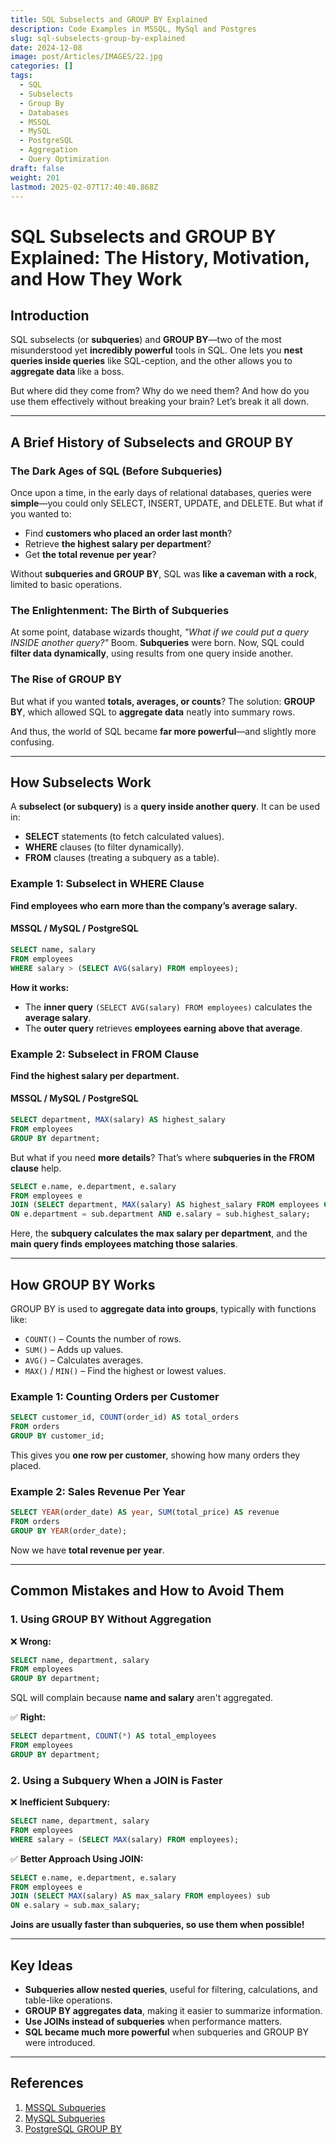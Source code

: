 ```yaml
---
title: SQL Subselects and GROUP BY Explained
description: Code Examples in MSSQL, MySql and Postgres
slug: sql-subselects-group-by-explained
date: 2024-12-08
image: post/Articles/IMAGES/22.jpg
categories: []
tags:
  - SQL
  - Subselects
  - Group By
  - Databases
  - MSSQL
  - MySQL
  - PostgreSQL
  - Aggregation
  - Query Optimization
draft: false
weight: 201
lastmod: 2025-02-07T17:40:40.868Z
---
```

# SQL Subselects and GROUP BY Explained: The History, Motivation, and How They Work

## Introduction

SQL subselects (or **subqueries**) and **GROUP BY**—two of the most misunderstood yet **incredibly powerful** tools in SQL. One lets you **nest queries inside queries** like SQL-ception, and the other allows you to **aggregate data** like a boss.

But where did they come from? Why do we need them? And how do you use them effectively without breaking your brain? Let’s break it all down.

***

## A Brief History of Subselects and GROUP BY

### The Dark Ages of SQL (Before Subqueries)

Once upon a time, in the early days of relational databases, queries were **simple**—you could only SELECT, INSERT, UPDATE, and DELETE. But what if you wanted to:

* Find **customers who placed an order last month**?
* Retrieve **the highest salary per department**?
* Get **the total revenue per year**?

Without **subqueries and GROUP BY**, SQL was **like a caveman with a rock**, limited to basic operations.

### The Enlightenment: The Birth of Subqueries

At some point, database wizards thought, *"What if we could put a query INSIDE another query?"* Boom. **Subqueries** were born. Now, SQL could **filter data dynamically**, using results from one query inside another.

### The Rise of GROUP BY

But what if you wanted **totals, averages, or counts**? The solution: **GROUP BY**, which allowed SQL to **aggregate data** neatly into summary rows.

And thus, the world of SQL became **far more powerful**—and slightly more confusing.

***

## How Subselects Work

A **subselect (or subquery)** is a **query inside another query**. It can be used in:

* **SELECT** statements (to fetch calculated values).
* **WHERE** clauses (to filter dynamically).
* **FROM** clauses (treating a subquery as a table).

### Example 1: Subselect in WHERE Clause

**Find employees who earn more than the company’s average salary.**

#### MSSQL / MySQL / PostgreSQL

```sql
SELECT name, salary 
FROM employees 
WHERE salary > (SELECT AVG(salary) FROM employees);
```

**How it works:**

* The **inner query** `(SELECT AVG(salary) FROM employees)` calculates the **average salary**.
* The **outer query** retrieves **employees earning above that average**.

### Example 2: Subselect in FROM Clause

**Find the highest salary per department.**

#### MSSQL / MySQL / PostgreSQL

```sql
SELECT department, MAX(salary) AS highest_salary 
FROM employees 
GROUP BY department;
```

But what if you need **more details**? That’s where **subqueries in the FROM clause** help.

```sql
SELECT e.name, e.department, e.salary 
FROM employees e
JOIN (SELECT department, MAX(salary) AS highest_salary FROM employees GROUP BY department) sub
ON e.department = sub.department AND e.salary = sub.highest_salary;
```

Here, the **subquery calculates the max salary per department**, and the **main query finds employees matching those salaries**.

***

## How GROUP BY Works

GROUP BY is used to **aggregate data into groups**, typically with functions like:

* `COUNT()` – Counts the number of rows.
* `SUM()` – Adds up values.
* `AVG()` – Calculates averages.
* `MAX()` / `MIN()` – Find the highest or lowest values.

### Example 1: Counting Orders per Customer

```sql
SELECT customer_id, COUNT(order_id) AS total_orders 
FROM orders 
GROUP BY customer_id;
```

This gives you **one row per customer**, showing how many orders they placed.

### Example 2: Sales Revenue Per Year

```sql
SELECT YEAR(order_date) AS year, SUM(total_price) AS revenue 
FROM orders 
GROUP BY YEAR(order_date);
```

Now we have **total revenue per year**.

***

## Common Mistakes and How to Avoid Them

### 1. Using GROUP BY Without Aggregation

❌ **Wrong:**

```sql
SELECT name, department, salary 
FROM employees 
GROUP BY department;
```

SQL will complain because **name and salary** aren't aggregated.

✅ **Right:**

```sql
SELECT department, COUNT(*) AS total_employees 
FROM employees 
GROUP BY department;
```

### 2. Using a Subquery When a JOIN is Faster

❌ **Inefficient Subquery:**

```sql
SELECT name, department, salary 
FROM employees 
WHERE salary = (SELECT MAX(salary) FROM employees);
```

✅ **Better Approach Using JOIN:**

```sql
SELECT e.name, e.department, e.salary 
FROM employees e
JOIN (SELECT MAX(salary) AS max_salary FROM employees) sub
ON e.salary = sub.max_salary;
```

**Joins are usually faster than subqueries, so use them when possible!**

***

## Key Ideas

* **Subqueries allow nested queries**, useful for filtering, calculations, and table-like operations.
* **GROUP BY aggregates data**, making it easier to summarize information.
* **Use JOINs instead of subqueries** when performance matters.
* **SQL became much more powerful** when subqueries and GROUP BY were introduced.

***

## References

1. [MSSQL Subqueries](https://learn.microsoft.com/en-us/sql/t-sql/queries/select-transact-sql)
2. [MySQL Subqueries](https://dev.mysql.com/doc/refman/8.0/en/subqueries.html)
3. [PostgreSQL GROUP BY](https://www.postgresql.org/docs/current/queries-table-expressions.html#QUERIES-GROUPING)
